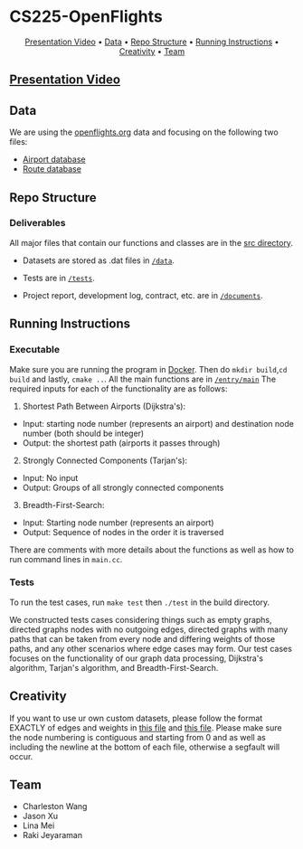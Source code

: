 # CS225-OpenFlights
<p align="center">
  <a href="#presentation-video">Presentation Video</a> •
  <a href="#data">Data</a> •
  <a href="#repo-structure">Repo Structure</a> •
  <a href="#running-instructions">Running Instructions</a> •
  <a href="#creativity">Creativity</a> •
  <a href="#team">Team</a>
</p>

## [Presentation Video](https://mediaspace.illinois.edu/media/t/1_urny4ezr)

## Data
We are using the [openflights.org]([https://openflights.org/data.html](https://openflights.org/data.html)) data and focusing on the following two files:

- [Airport database](https://raw.githubusercontent.com/jpatokal/openflights/master/data/airports.dat)
- [Route database](https://raw.githubusercontent.com/jpatokal/openflights/master/data/routes.dat)


## Repo Structure

### Deliverables
All major files that contain our functions and classes are in the [src directory](https://github.com/clwang5/OpenFlights/tree/main/src).

- Datasets are stored as .dat files in [`/data`](https://github.com/clwang5/OpenFlights/tree/main/data).

- Tests are in [`/tests`](https://github.com/clwang5/OpenFlights/tree/main/tests).

- Project report, development log, contract, etc. are in [`/documents`](https://github.com/clwang5/OpenFlights/tree/main/documents). 


## Running Instructions

### Executable
Make sure you are running the program in [Docker](https://www.docker.com/).
Then do `mkdir build`,`cd build` and lastly, `cmake ..`.
All the main functions are in [`/entry/main`](https://github.com/clwang5/OpenFlights/blob/main/entry/main.cpp)
The required inputs for each of the functionality are as follows:

1. Shortest Path Between Airports (Dijkstra's): 
  - Input: starting node number (represents an airport) and destination node number (both should be integer)
  - Output: the shortest path (airports it passes through)

2. Strongly Connected Components (Tarjan's):
  - Input: No input
  - Output: Groups of all strongly connected components

3. Breadth-First-Search:
  - Input: Starting node number (represents an airport)
  - Output: Sequence of nodes in the order it is traversed

There are comments with more details about the functions as well as how to run command lines in `main.cc`.

### Tests

To run the test cases, run `make test` then `./test` in the build directory.

We constructed tests cases considering things such as empty graphs, directed graphs nodes with no outgoing edges, directed graphs with many paths that can be taken from every node and differing weights of those paths, and any other scenarios where edge cases may form. Our test cases focuses on the functionality of our graph data processing, Dijkstra's algorithm, Tarjan's algorithm, and Breadth-First-Search.

## Creativity
If you want to use ur own custom datasets, please follow the format EXACTLY of edges and weights in [this file](https://github.com/clwang5/OpenFlights/blob/main/data/US_airports_contiguous.dat) and [this file](https://github.com/clwang5/OpenFlights/blob/main/data/US_routes_contiguous.dat).
Please make sure the node numbering is contiguous and starting from 0 and as well as including the newline at the bottom of each file, otherwise a segfault will occur.


## Team
- Charleston Wang
- Jason Xu
- Lina Mei
- Raki Jeyaraman

